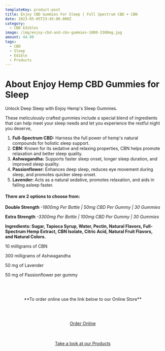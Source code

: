 ```yaml
---
templateKey: product-post
title: Enjoy CBD Gummies For Sleep | Full Spectrum CBD + CBN
date: 2023-05-05T23:45:00.000Z
category:
  - CBD Edibles
image: /img/enjoy-cbd-and-cbn-gummies-1800-3300mg.jpg
amount: 44.99
tags:
  - CBD
  - Sleep
  - Edible
  - Products
---
```

# **About Enjoy Hemp CBD Gummies for Sleep**

Unlock Deep Sleep with Enjoy Hemp's Sleep Gummies.

These meticulously crafted gummies include a special blend of ingredients that can help meet your sleep needs and let you experience the restful night you deserve,

1. **Full-Spectrum CBD:** Harness the full power of hemp's natural compounds for holistic sleep support.
2. **CBN:** Known for its sedative and relaxing properties, CBN helps promote relaxation and better sleep quality.
3. **Ashwagandha:** Supports faster sleep onset, longer sleep duration, and improved sleep quality.
4. **Passionflower:** Enhances deep sleep, reduces eye movement during sleep, and promotes quicker sleep onset.
5. **Lavender:** Acts as a natural sedative, promotes relaxation, and aids in falling asleep faster.

#### There are 2 options to choose from:

**Double Strength** *\-1800mg Per Bottle | 50mg CBD Per Gummy | 30 Gummies*

**Extra Strength** *\-3300mg Per Bottle | 100mg CBD Per Gummy | 30 Gummies*

**Ingredients: Sugar, Tapioca Syrup, Water, Pectin, Natural Flavors, Full-Spectrum Hemp Extract, CBN Isolate, Citric Acid, Natural Fruit Flavors, and Natural Colors.**

10 milligrams of CBN

300 milligrams of Ashwagandha

50 mg of Lavender

50 mg of Passionflower per gummy

<br><br>

<Center>

\*\*To order online use the link below to our Online Store\*\*

<br><br>

<Center><a class="link-view-more-products" target="_blank" href="https://capitalcbd.shop/product/enjoy-sleep-cbd-gummies/">Order Online</a></

<br><br><br>

<Center><a class="link-view-more-products" target="_blank" href="https://capitalamericanshaman.com/products">Take a look at our Products</a></Center>

<br><br>
